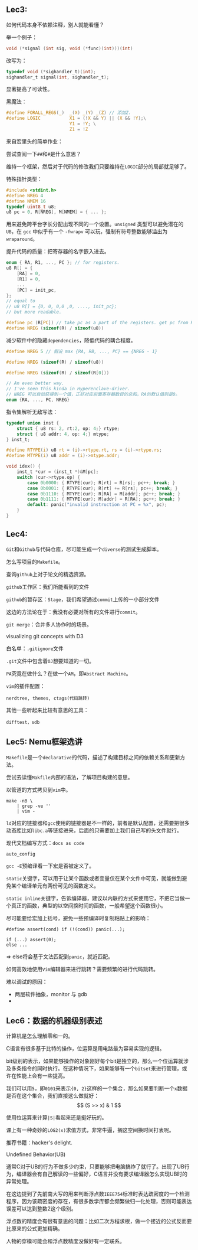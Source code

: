 ## Lec3:
如何代码本身不依赖注释，别人就能看懂？

举一个例子：
```C
void (*signal (int sig, void (*func)(int)))(int)
```
改写为：
```C
typedef void (*sighandler_t)(int);
sighandler_t signal(int, sighandler_t);
```
显著提高了可读性。

黑魔法：
```C
#define FORALL_REGS(_)  _(X) _(Y) _(Z) // 添加Z.
#define LOGIC           X1 = (!X && Y) || (X && !Y);\
                        Y1 = !Y; \
                        Z1 = !Z
```
来自宏里头的简单作业：

尝试查阅一下`##`和`#`是什么意思？

维持一个框架，然后对于代码的修改我们只要维持在`LOGIC`部分的局部就足够了。

特殊指针类型：
```C
#include <stdint.h>
#define NREG 4
#define NMEM 16
typedef uint8_t u8;
u8 pc = 0, R[NREG], M[NMEM] = { ... };
```
用来避免跨平台字长分配出现不同的一个设置。`unsigned` 类型可以避免潜在的 `UB`，在 `gcc` 中似乎有一个 `-fwrapv` 可以玩，强制有符号整数能够溢出为 `wraparound`。

提升代码的质量：把寄存器的名字嵌入进去。
```C
enum { RA, R1, ..., PC }; // for registers.
u8 R[] = {
    [RA] = 0,
    [R1] = 0,
    ...
    [PC] = init_pc,
};
// equal to 
// u8 R[] = {0, 0, 0,0 ,0, ...., init_pc};
// but more readable.

#define pc (R[PC]) // take pc as a part of the registers. get pc from R arrays.
#define NREG (sizeof(R) / sizeof(u8))
```

减少软件中的隐藏`dependencies`，降低代码的耦合程度。
```C
#define NREG 5 // 假设 max {RA, RB, ..., PC} == {NREG - 1}

#define NREG (sizeof(R) / sizeof(u8))

#define NREG (sizeof(R) / sizeof(R[0]))

// An even better way.
// I've seen this kinda in Hyperenclave-driver.
// NREG 可以自动获得到一个值，正好对应前面寄存器数目的总和，RA的默认值则是0。
enum {RA, ..., PC, NREG}
```
指令集解析无敌写法：
```C
typedef union inst {
    struct { u8 rs: 2, rt:2, op: 4;} rtype;
    struct { u8 addr: 4, op: 4;} mtype;
} inst_t;

#define RTYPE(i) u8 rt = (i)->rtype.rt, rs = (i)->rtype.rs;
#define MTYPE(i) u8 addr = (i)->mtype.addr;

void idex() {
    inst_t *cur = (inst_t *)&M[pc];
    switch (cur->rtype.op) {
        case 0b0000: { RTYPE(cur); R[rt] = R[rs]; pc++; break; }
        case 0b0001: { RTYPE(cur); R[rt] += R[rs]; pc++; break; }
        case 0b1110: { MTYPE(cur); R[RA] = M[addr]; pc++; break; }
        case 0b1111: { MTYPE(cur); M[addr] = R[RA]; pc++; break; }
        default: panic("invalid instruction at PC = %x", pc);
    }
}
```
## Lec4:
`Git`和`Github`与代码仓库，尽可能生成一个`diverse`的测试生成脚本。

怎么写项目的`Makefile`。

查询`github`上对于论文的精选资源。

`github`工作区：我们所能看到的文件

`github`的暂存区：`Stage`，我们希望通过`commit`上传的一小部分文件

这边的方法论在于：我没有必要对所有的文件进行`commit`。

`git merge`：合并多人协作时的场景。

visualizing git concepts with D3

白名单：`.gitignore`文件

`.git`文件中包含着`OJ`想要知道的一切。

`PA`究竟在做什么？在做一个`AM`，即`Abstract Machine`。

`vim`的插件配置：
```
nerdtree, themes, ctags(代码跳转)
```

其他一些听起来比较有意思的工具：
```
difftest，sdb
```
## Lec5: Nemu框架选讲
`Makefile`是一个`declarative`的代码，描述了构建目标之间的依赖关系和更新方法。

尝试去读懂`Makfile`内部的语法，了解项目构建的意思。

以管道的方式拷贝到`vim`中。
```
make -nB \
    | grep -ve ''
    | vim -
```

`ld`对应的链接器和`gcc`使用的链接器是不一样的，前者是默认配置，还需要把很多动态库比如`libc.a`等链接进来，后面的只需要加上我们自己写的头文件就行。

现代文档编写方式：`docs as code`

`auto_config`

`gcc -E`预编译看一下宏是否被定义了。

`static`关键字，可以用于让某个函数或者变量仅在某个文件中可见，就能做到避免某个编译单元有两份可见的函数定义。

`static inline`关键字，告诉编译器，建议以内联的方式来使用它，不把它当做一个真正的函数，典型的以空间换时间的函数，一般希望这个函数很小。

尽可能要给宏加上括号，避免一些预编译时复制粘贴上的影响：
```
#define assert(cond) if (!(cond)) panic(...);

if (...) assert(0);
else ...
```
=> else将会基于文法匹配到`panic`，就近匹配。

如何高效地使用`Vim`编辑器来进行跳转？需要频繁的进行代码跳转。

难以调试的原因：
- 两层软件抽象，monitor 与 gdb
- 

## Lec6：数据的机器级别表述
计算机是怎么理解零和一的。

C语言有很多基于比特的操作，位运算是用电路最为容易实现的逻辑。

bit级别的表示，如果能够操作的对象刚好每个bit是独立的，那么一个位运算就涉及多条指令的同时执行。在这种情况下，如果能够有一个`bitset`来进行管理，或许在性能上会有一些提高。

我们可以用`5`，即`0101`来表示`{0, 2}`这样的一个集合，那么如果要判断一个`x`数据是否在这个集合，我们直接这么做就好：
$$
(S >> x) & 1
$$

使用位运算来计算`|S|`看起来还是挺好玩的。

课上有一种奇妙的`LOG2(x)`求值方式，非常牛逼，搁这空间换时间打表呢。

推荐书籍：hacker's delight.

Undefined Behavior(UB)

通常C对于UB的行为不做多少约束，只要能够把电脑搞炸了就行了。出现了UB行为，编译器会有自己解读的一些偏好，C语言并没有要求编译器怎么实现UB时的异常处理。

在这边提到了先前南大写的用来判断浮点数`IEEE754`标准时表达疏密度的一个检测程序，因为该疏密度的存在，有很多数学库都会频繁做归一化处理，否则可能表达误差可以达到整数2这个级别。

浮点数的精度会有很有意思的问题：比如二次方程求根，做一个接近的公式反而要比原来的公式更加精确。

人物的穿模可能会和浮点数精度没做好有一定联系。